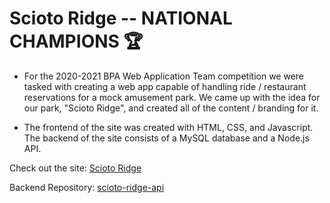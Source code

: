 # Scioto Ridge -- NATIONAL CHAMPIONS 🏆

- For the 2020-2021 BPA Web Application Team competition we were tasked with creating a web app capable of handling ride / restaurant reservations for a mock amusement park. We came up with the idea for our park, "Scioto Ridge", and created all of the content / branding for it. 

- The frontend of the site was created with HTML, CSS, and Javascript. The backend of the site consists of a MySQL database and a Node.js API.


Check out the site: [Scioto Ridge](https://efctsmultimedians.com/webapp)

Backend Repository: [scioto-ridge-api](https://github.com/garrett-c714/scioto-ridge-api)


